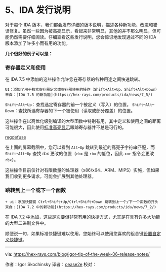 [#]: translator: "cease2e"

5、IDA 发行说明
=======

对于每个 IDA 版本，我们都会发布详细的版本说明，描述各种新功能、改进和错误修复。虽然一些因为被高亮显示，看起来非常明显，其他的并不那么明显，但可能仍然需要仔细阅读。仔细查看这些发行说明，您会惊讶地发现通过不同的 IDA 版本添加了许多小而有用的功能。

**几个很好的例子可以是：**

### 寄存器定义和使用

在 IDA 7.5 中添加的这些操作允许您在寄存器的各种用途之间快速跳转。

``` text
UI：添加了用于搜索寄存器定义或寄存器使用的操作（Shift+Alt+Up、Shift+Alt+Down）
来自：[IDA 7.5 的新功能](https://hex-rays.com/products/ida/news/7_5/)
```

`Shift`–`Alt`–`Up`：查找选定寄存​​器的前一个被定义（写入）的位置。
`Shift`–`Alt`–`Down`：查找所选寄存器的下一个被使用（读取或部分覆盖）的位置。

这些操作在以高优化级别编译的大型函数中特别有用，其中定义和使用之间的距离可能很大，因此使用[标准高亮显示](https://hex-rays.com/blog/igor-tip-of-the-week-05-highlight/)跟踪寄存器并不总是可行的。

[regdefuse][1]

在上面的屏幕截图中，您可以看到 `Alt`-`Up` 跳转到最近的高亮子字符串匹配，而 `Shift`-`Alt`-`Up` 查找 rbx 更改的位置（`ebx` 是 `rbx` 的低位，因此 `xor` 指令会更改 `rbx`）。

这些操作目前仅针对有限数量的处理器（x86/x64、ARM、MIPS）实施，但如果我们收到更多请求，可能会扩展到其他处理器。

### 跳转到上一个或下一个函数

``` text
+ ui：添加快捷键 Ctrl+Shift+Up/Ctrl+Shift+Down 跳转到上一个/下一个函数的开头
来自：[IDA 7.2 中的新功能](https://hex-rays.com/products/ida/news/7_2/)
```

在 IDA 7.2 中添加，这些是次要但非常有用的快捷方式，尤其是在具有许多大功能的大型二进制文件中。

顺便说一句，如果标准快捷键难以使用，您始终可以使用您喜欢的组合键[设置自定义快捷键](https://hex-rays.com/blog/igor-tip-of-the-week-02-ida-ui-actions-and-where-to-find-them/)。

--------------------------------------------------------------------------------

via: https://hex-rays.com/blog/igor-tip-of-the-week-06-release-notes/

作者：Igor Skochinsky
译者：[cease2e](https://github.com/cease2e)
校对：[]()

[1]: https://www.hex-rays.com/wp-content/uploads/2020/09/regdefuse.png
